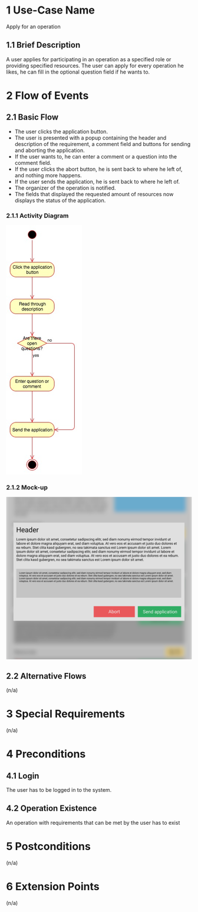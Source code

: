 # 1 Use-Case Name
Apply for an operation

## 1.1 Brief Description
A user applies for participating in an operation as a specified role or providing specified resources.
The user can apply for every operation he likes, he can fill in the optional question field if he wants to.

# 2 Flow of Events
## 2.1 Basic Flow
- The user clicks the application button.
- The user is presented with a popup containing the header and description of the requirement, a comment field and buttons for sending and aborting the application.
- If the user wants to, he can enter a comment or a question into the comment field.
- If the user clicks the abort button, he is sent back to where he left of, and nothing more happens.
- If the user sends the application, he is sent back to where he left of.
- The organizer of the operation is notified.
- The fields that displayed the requested amount of resources now displays the status of the application.

### 2.1.1 Activity Diagram
![Organization Application Activity Diagram](../Diagrams/UCs/OperationApplicationActivityDiagram.jpg)

### 2.1.2 Mock-up
![Apply For Operation Wireframe](../Pictures/Wireframes/ApplicationPopup.png)

## 2.2 Alternative Flows
(n/a)

# 3 Special Requirements
(n/a)

# 4 Preconditions
## 4.1 Login
The user has to be logged in to the system.
## 4.2 Operation Existence
An operation with requirements that can be met by the user has to exist

# 5 Postconditions
(n/a)
 
# 6 Extension Points
(n/a)

 
